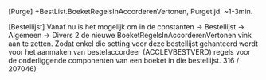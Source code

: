 [Purge] +BestList.BoeketRegelsInAccorderenVertonen, Purgetijd: ~1-3min.

[Bestellijst] Vanaf nu is het mogelijk om in de constanten -> Bestellijst -> Algemeen -> Divers 2 de nieuwe BoeketRegelsInAccorderenVertonen vink aan te zetten. Zodat enkel die setting voor deze bestellijst gehanteerd wordt voor het aanmaken van bestelaccordeer (ACCLEVBESTVERD) regels voor de onderliggende componenten van een boeket in die bestellijst. 
316 / 207046)
